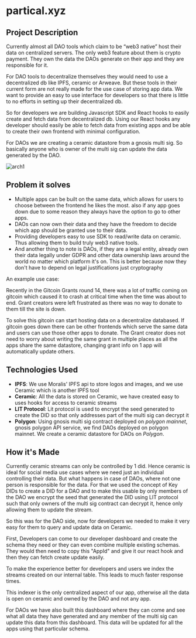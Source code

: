 # partical.xyz

## Project Description

Currently almost all DAO tools which claim to be “web3 native” host their data on centralized servers. The only web3 feature about them is crypto payment. They own the data the DAOs generate on their app and they are responsible for it.

For DAO tools to decentralize themselves they would need to use a decentralized db like IPFS, ceramic or Arweave. But these tools in their current form are not really made for the use case of storing app data. We want to provide an easy to use interface for developers so that there is little to no efforts in setting up their decentralized db.

So for developers we are building Javascript SDK and React hooks to easily create and fetch data from decentralized db. Using our React hooks any developer should easily be able to fetch data from existing apps and be able to create their own frontend with minimal configuration.

For DAOs we are creating a ceramic datastore from a gnosis multi sig. So basically anyone who is owner of the multi sig can update the data generated by the DAO.

![arch1](https://user-images.githubusercontent.com/24447702/180657118-d9dbc467-1ba9-4229-ba20-2316f4b8ed42.png)

## Problem it solves
- Multiple apps can be built on the same data, which allows for users to choose between the frontend he likes the most. also if any app goes down due to some reason they always have the option to go to other apps.
- DAOs can now own their data and they have the freedom to decide which app should be granted use to their data.
- Providing developers easy to use SDK to read/write data on ceramic. Thus allowing them to build truly web3 native tools.
- And another thing to note is DAOs, if they are a legal entity, already own their data legally under GDPR and other data ownership laws around the world no matter which platform it's on. This is better because now they don't have to depend on legal justifications just cryptography

An example use case:

Recently in the Gitcoin Grants round 14, there was a lot of traffic coming on gitcoin which caused it to crash at critical time when the time was about to end. Grant creators were left frustrated as there was no way to donate to them till the site is down.

To solve this gitcoin can start hosting data on a decentralize databased. If gitcoin goes down there can be other frontends which serve the same data and users can use those other apps to donate. The Grant creator does not need to worry about writing the same grant in multiple places as all the apps share the same datastore, changing grant info on 1 app will automatically update others.

## Technologies Used
- **IPFS**: We use Moralis' IPFS api to store logos and images, and we use Ceramic which is another IPFS tool
- **Ceramic**: All the data is stored on Ceramic, we have created easy to uses hooks for access to ceramic streams
- **LIT Protocol**: Lit protocol is used to encrypt the seed generated to create the DID so that only addresses part of the multi sig can decrypt it
- **Polygon**: Using gnosis multi sig contract deployed on *polygon mainnet*, gnosis polygon API service, we find DAOs deployed on polygon mainnet. We create a ceramic datastore for DAOs on *Polygon*.


## How it's Made
Currently ceramic streams can only be controlled by 1 did. Hence ceramic is ideal for social media use cases where we need just an individual controlling their data. But what happens in case of DAOs, where not one person is responsible for the data. For that we used the concept of Key DIDs to create a DID for a DAO and to make this usable by only members of the DAO we encrypt the seed that generated the DID using LIT protocol such that only owners of the multi sig contract can decrypt it, hence only allowing them to update the stream.

So this was for the DAO side, now for developers we needed to make it very easy for them to query and update data on Ceramic.

First, Developers can come to our developer dashboard and create the schema they need or they can even combine multiple existing schemas. They would then need to copy this "AppId" and give it our react hook and then they can fetch create update easily.

To make the experience better for developers and users we index the streams created on our internal table. This leads to much faster response times.

This indexer is the only centralized aspect of our app, otherwise all the data is open on ceramic and owned by the DAO and not any app.

For DAOs we have also built this dashboard where they can come and see what all data they have generated and any member of the multi sig can update this data from this dashboard. This data will be updated for all the apps using that particular schema.

